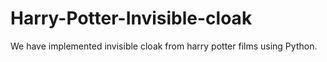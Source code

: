 # Harry-Potter-Invisible-cloak
We have implemented invisible cloak from harry potter films using Python.
